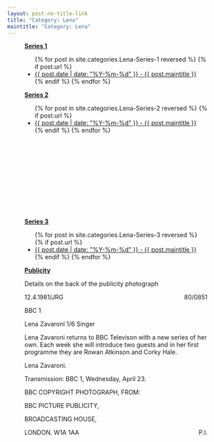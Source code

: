 ```yaml
---
layout: post-no-title-link
title: "Category: Lena"
maintitle: "Category: Lena"
---
```


<figure class="fig1">
<div class="CardLayout">
<div class="CardItem"><strong id="infobox1"><a href="#infobox1">Series 1</a></strong></div>
<div class="CardItem">
<ul>
  {% for post in site.categories.Lena-Series-1 reversed %}
    {% if post.url %}
        <li><a href="{{ post.url }}">{{ post.date | date: "%Y-%m-%d" }} - {{ post.maintitle }}</a></li>
    {% endif %}
  {% endfor %}
</ul>
</div>
</div>
</figure>

<figure class="fig2">
<div class="CardLayout series2">
<div class="CardItem"><strong id="infobox2"><a href="#infobox2">Series 2</a></strong></div>
<div class="CardItem">
<ul>
  {% for post in site.categories.Lena-Series-2 reversed %}
    {% if post.url %}
        <li><a href="{{ post.url }}">{{ post.date | date: "%Y-%m-%d" }} - {{ post.maintitle }}</a></li>
    {% endif %}
  {% endfor %}
</ul>
</div>
</div>
</figure>

<figure class="fig3">
<div class="CardLayout">
<div class="CardItem"><strong id="infobox3"><a href="#infobox3">Series 3</a></strong></div>
<div class="CardItem">
<ul>
  {% for post in site.categories.Lena-Series-3 reversed %}
    {% if post.url %}
        <li><a href="{{ post.url }}">{{ post.date | date: "%Y-%m-%d" }} - {{ post.maintitle }}</a></li>
    {% endif %}
  {% endfor %}
</ul>
</div>
</div>
</figure>

<figure class="fig3">
<div class="CardLayout">
<div class="CardItem"><strong id="infobox4"><a href="#infobox4">Publicity</a></strong></div>
<div class="CardItem">
<p>Details on the back of the publicity photograph</p>
<p>12.4.1981/JRG <span style="float: right;">80/0851</span></p>
<p>BBC 1</p>
<p>Lena Zavaroni 1/6 Singer</p>
<p>Lena Zavaroni returns to BBC Televison with a new series of her own. Each week she will introduce two guests and in her first programme they are Rowan Atkinson and Corky Hale.</p>
<p>Lena Zavaroni.</p>
<p>Transmission: BBC 1, Wednesday, April 23.</p>
<p>BBC COPYRIGHT PHOTOGRAPH, FROM:</p>
<p>BBC PICTURE PUBLICITY,</p>
<p>BROADCASTING HOUSE,</p>
<p>LONDON. W1A 1AA <span style="float: right;">P.I.</span></p>
</div>
</div>
</figure>

<style>
.series2 {height: 279px}
@media screen and (orientation:portrait) {.blogger-card {height: unset;}}
</style>

